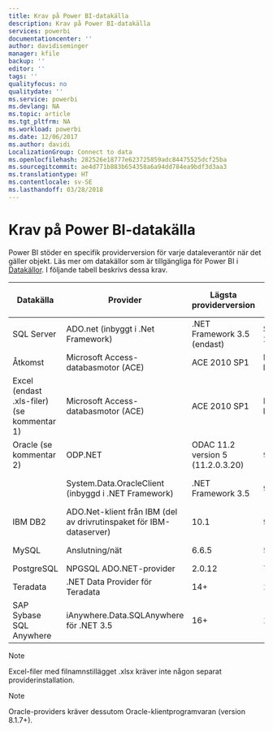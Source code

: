 ```yaml
---
title: Krav på Power BI-datakälla
description: Krav på Power BI-datakälla
services: powerbi
documentationcenter: ''
author: davidiseminger
manager: kfile
backup: ''
editor: ''
tags: ''
qualityfocus: no
qualitydate: ''
ms.service: powerbi
ms.devlang: NA
ms.topic: article
ms.tgt_pltfrm: NA
ms.workload: powerbi
ms.date: 12/06/2017
ms.author: davidi
LocalizationGroup: Connect to data
ms.openlocfilehash: 282526e18777e623725859adc84475525dcf25ba
ms.sourcegitcommit: ae4d771b883b654358a6a94dd784ea9bdf3d3aa3
ms.translationtype: HT
ms.contentlocale: sv-SE
ms.lasthandoff: 03/28/2018
---
```

# <a name="power-bi-data-source-prerequisites"></a>Krav på Power BI-datakälla
Power BI stöder en specifik providerversion för varje dataleverantör när det gäller objekt. Läs mer om datakällor som är tillgängliga för Power BI i [Datakällor](desktop-data-sources.md). I följande tabell beskrivs dessa krav.

| Datakälla | Provider | Lägsta providerversion | Lägsta version för datakälla | Datakällobjekt som stöds | Nedladdningslänk |
| --- | --- | --- | --- | --- | --- |
| SQL Server |ADO.net (inbyggt i .Net Framework) |.NET Framework 3.5 (endast) |SQL Server 2005+ |Tabeller/vyer, skalärfunktioner, tabellfunktioner |Ingår i .NET Framework 3.5 eller senare |
| Åtkomst |Microsoft Access-databasmotor (ACE) |ACE 2010 SP1 |Ingen begränsning |Tabeller/vyer |[Nedladdningslänk](http://go.microsoft.com/fwlink/?linkid=285987&clcid=0x409) |
| Excel (endast .xls-filer) (se kommentar 1) |Microsoft Access-databasmotor (ACE) |ACE 2010 SP1 |Ingen begränsning |Tabeller, blad |[Nedladdningslänk](http://go.microsoft.com/fwlink/?linkid=285987&clcid=0x409) |
| Oracle (se kommentar 2) |ODP.NET |ODAC 11.2 version 5 (11.2.0.3.20) |9.x+ |Tabeller/vyer |[Nedladdningslänk](http://go.microsoft.com/fwlink/?linkid=272376&clcid=0x409) |
| | System.Data.OracleClient (inbyggd i .NET Framework) |.NET Framework 3.5 |9.x+ |Tabeller/vyer |Ingår i .NET Framework 3.5 eller senare |
| IBM DB2 |ADO.Net-klient från IBM (del av drivrutinspaket för IBM-dataserver) |10.1 |9.1+ |Tabeller/vyer |[Nedladdningslänk](http://go.microsoft.com/fwlink/?linkid=274911&clcid=0x409) |
| MySQL |Anslutning/nät |6.6.5 |5.1 |Tabeller/vyer, skalärfunktioner |[Nedladdningslänk](http://go.microsoft.com/fwlink/?linkid=278885&clcid=0x409) |
| PostgreSQL |NPGSQL ADO.NET-provider |2.0.12 |7.4 |Tabeller/vyer |[Nedladdningslänk](http://go.microsoft.com/fwlink/?linkid=282716&clcid=0x409) |
| Teradata |.NET Data Provider för Teradata |14+ |12+ |Tabeller/vyer |[Nedladdningslänk](http://go.microsoft.com/fwlink/?linkid=278886&clcid=0x409) |
| SAP Sybase SQL Anywhere |iAnywhere.Data.SQLAnywhere för .NET 3.5 |16+ |16+ |Tabeller/vyer |[Nedladdningslänk](http://go.microsoft.com/fwlink/?linkid=324846) |

>[!NOTE]
>Excel-filer med filnamnstillägget .xlsx kräver inte någon separat providerinstallation.

>[!NOTE]
>Oracle-providers kräver dessutom Oracle-klientprogramvaran (version 8.1.7+).
> 
> 

